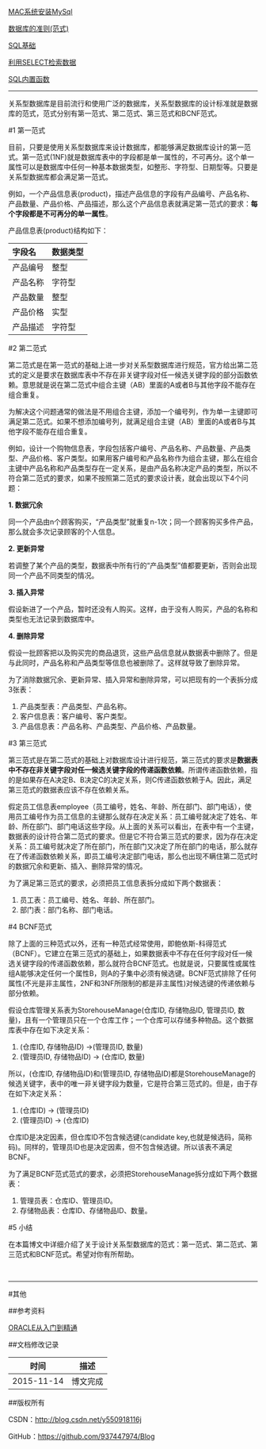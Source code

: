 [MAC系统安装MySql](https://github.com/937447974/Blog/blob/master/数据库/MAC系统安装MySql.md)

[数据库的准则(范式)](https://github.com/937447974/Blog/blob/master/数据库/数据库的准则(范式).md)

[SQL基础](https://github.com/937447974/Blog/blob/master/数据库/SQL基础.md)

[利用SELECT检索数据](https://github.com/937447974/Blog/blob/master/数据库/利用SELECT检索数据.md)

[SQL内置函数](https://github.com/937447974/Blog/blob/master/数据库/SQL内置函数.md)

-----

关系型数据库是目前流行和使用广泛的数据库，关系型数据库的设计标准就是数据库的范式，范式分别有第一范式、第二范式、第三范式和BCNF范式。

#1 第一范式

目前，只要是使用关系型数据库来设计数据库，都能够满足数据库设计的第一范式。第一范式(1NF)就是数据库表中的字段都是单一属性的，不可再分。这个单一属性可以是数据库中任何一种基本数据类型，如整形、字符型、日期型等。只要是关系型数据库都会满足第一范式。

例如，一个产品信息表(product)，描述产品信息的字段有产品编号、产品名称、产品数量、产品价格、产品描述，那么这个产品信息表就满足第一范式的要求：**每个字段都是不可再分的单一属性**。

产品信息表(product)结构如下：

| 字段名 | 数据类型 |
| :---- | :----- |
| 产品编号 | 整型 |
| 产品名称 | 字符型 |
| 产品数量 | 整型 |
| 产品价格 | 实型 |
| 产品描述 | 字符型 |

#2 第二范式

第二范式是在第一范式的基础上进一步对关系型数据库进行规范，官方给出第二范式的定义是要求在数据库表中不存在非关键字段对任一候选关键字段的部分函数依赖。意思就是说在第二范式中组合主键（AB）里面的A或者B与其他字段不能存在组合重复。

为解决这个问题通常的做法是不用组合主键，添加一个编号列，作为单一主键即可满足第二范式。如果不想添加编号列，就满足组合主键（AB）里面的A或者B与其他字段不能存在组合重复。

例如，设计一个购物信息表，字段包括客户编号、产品名称、产品数量、产品类型、产品价格、客户类型。如果用客户编号和产品名称作为组合主键，那么在组合主键中产品名称和产品类型存在一定关系，是由产品名称决定产品的类型，所以不符合第二范式的要求，如果不按照第二范式的要求设计表，就会出现以下4个问题：

**1. 数据冗余**

同一个产品由n个顾客购买，“产品类型”就重复n-1次；同一个顾客购买多件产品，那么就会多次记录顾客的个人信息。

**2. 更新异常**

若调整了某个产品的类型，数据表中所有行的“产品类型”值都要更新，否则会出现同一个产品不同类型的情况。

**3. 插入异常**

假设新进了一个产品，暂时还没有人购买。这样，由于没有人购买，产品的名称和类型也无法记录到数据库中。

**4. 删除异常**

假设一批顾客把以及购买完的商品退货，这些产品信息就从数据表中删除了。但是与此同时，产品名称和产品类型等信息也被删除了。这样就导致了删除异常。

为了消除数据冗余、更新异常、插入异常和删除异常，可以把现有的一个表拆分成3张表：

1. 产品类型表：产品类型、产品名称。
2. 客户信息表：客户编号、客户类型。
3. 产品信息表：产品名称、产品类型、产品价格、产品数量。

#3 第三范式

第三范式是在第二范式的基础上对数据库设计进行规范，第三范式的要求是**数据表中不存在非关键字段对任一候选关键字段的传递函数依赖**。所谓传递函数依赖，指的是如果存在A决定B、B决定C的决定关系，则C传递函数依赖于A。因此，满足第三范式的数据表应该不存在依赖关系。

假定员工信息表employee（员工编号，姓名、年龄、所在部门、部门电话），使用员工编号作为员工信息的主键那么就存在决定关系：员工编号就决定了姓名、年龄、所在部门、部门电话这些字段。从上面的关系可以看出，在表中有一个主键，数据表的设计符合第二范式的要求。但是它不符合第三范式的要求，因为存在决定关系：员工编号就决定了所在部门，所在部门又决定了所在部门的电话，那么就存在了传递函数依赖关系，即员工编号决定部门电话，那么也出现不瞒住第二范式时的数据冗余和更新、插入、删除异常的情况。

为了满足第三范式的要求，必须把员工信息表拆分成如下两个数据表：

1. 员工表：员工编号、姓名、年龄、所在部门。
2. 部门表：部门名称、部门电话。

#4 BCNF范式

除了上面的三种范式以外，还有一种范式经常使用，即鲍依斯-科得范式（BCNF）。它建立在第三范式的基础上，如果数据表中不存在任何字段对任一候选关键字段的传递函数依赖，那么就符合BCNF范式。也就是说，只要属性或属性组A能够决定任何一个属性B，则A的子集中必须有候选键。BCNF范式排除了任何属性(不光是非主属性，2NF和3NF所限制的都是非主属性)对候选键的传递依赖与部分依赖。

假设仓库管理关系表为StorehouseManage(仓库ID, 存储物品ID, 管理员ID, 数量)，且有一个管理员只在一个仓库工作；一个仓库可以存储多种物品。这个数据库表中存在如下决定关系：

1. (仓库ID, 存储物品ID) →(管理员ID, 数量)
2. (管理员ID, 存储物品ID) → (仓库ID, 数量)

所以，(仓库ID, 存储物品ID)和(管理员ID, 存储物品ID)都是StorehouseManage的候选关键字，表中的唯一非关键字段为数量，它是符合第三范式的。但是，由于存在如下决定关系：

1. (仓库ID) → (管理员ID)
2. (管理员ID) → (仓库ID)

仓库ID是决定因素，但仓库ID不包含候选键(candidate key,也就是候选码，简称码)。同样的，管理员ID也是决定因素，但不包含候选键。所以该表不满足BCNF。

为了满足BCNF范式范式的要求，必须把StorehouseManage拆分成如下两个数据表：

1. 管理员表：仓库ID、管理员ID。
2. 存储物品表：仓库ID、存储物品ID、数量。

#5 小结

在本篇博文中详细介绍了关于设计关系型数据库的范式：第一范式、第二范式、第三范式和BCNF范式。希望对你有所帮助。

&#160;

----------

#其他

##参考资料

[ORACLE从入门到精通](https://github.com/937447974/Blog/blob/master/学习资料/ORACLE从入门到精通.pdf)

##文档修改记录

| 时间 | 描述 |
| ---- | ---- |
| 2015-11-14 | 博文完成 |

##版权所有

CSDN：http://blog.csdn.net/y550918116j

GitHub：https://github.com/937447974/Blog